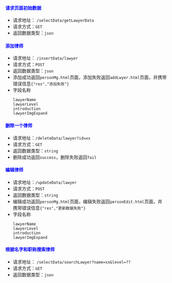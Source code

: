 #### <font color="blue">请求页面初始数据</font>
- 请求地址： `/selectData/getLawyerData`
- 请求方式：`GET`
- 返回数据类型：`json`

#### <font color="blue">添加律师</font>
- 请求地址： `/insertData/lawyer`
- 请求方式：`POST`
- 返回数据类型：`json`
- 添加成功返回`personMg.html`页面，添加失败返回`addLwyer.html`页面，并携带错误信息`{"res","添加失败"}`
- 字段名称
    ```
    lawyerName
    lawyerLevel
    introduction
    lawyerImgExpand
    ```

#### <font color="blue">删除一个律师</font>
- 请求地址：`/deleteData/lawyer?id=xx`
- 请求方式：`GET`
- 返回数据类型：`string`
- 删除成功返回`success`，删除失败返回`fail`

#### <font color="blue">编辑律师</font>
- 请求地址：`/updateData/lawyer`
- 请求方式：`POST`
- 返回数据类型：`string`
- 编辑成功返回`personMg.html`页面，编辑失败返回`personEdit.html`页面，并携带错误信息`{"res","更新数据失败"}`
- 字段名称
    ```
    lawyerName
    lawyerLevel
    introduction
    lawyerImgExpand
    ```

#### <font color="blue">根据名字和职称搜索律师</font>
- 请求地址： `/selectData/searchLawyer?name=xx&level=??`
- 请求方式：`GET`
- 返回数据类型：`json`